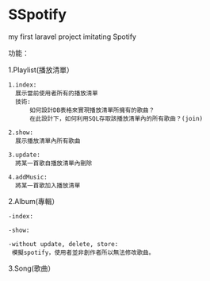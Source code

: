 # SSpotify
my first laravel project imitating Spotify

功能：

1.Playlist(播放清單）

	1.index:
	  展示當前使用者所有的播放清單
	  技術:
	      如何設計DB表格來實現播放清單所擁有的歌曲？
	      在此設計下，如何利用SQL存取該播放清單內的所有歌曲？(join)
	      
	2.show:
	  展示播放清單內所有歌曲
	  
	3.update:
 	  將某一首歌自播放清單內刪除
	  
	4.addMusic:
	  將某一首歌加入播放清單
	  
2.Album(專輯）

	-index:
	
	-show:
	
	-without update, delete, store:
	 模擬spotify，使用者並非創作者所以無法修改歌曲。

3.Song(歌曲）
